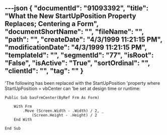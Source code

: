 ---json
{
  "documentId": "91093392",
  "title": "What the New StartUpPosition Property Replaces; Centering a Form",
  "documentShortName": "",
  "fileName": "",
  "path": "",
  "createDate": "4/3/1999 11:21:15 PM",
  "modificationDate": "4/3/1999 11:21:15 PM",
  "templateId": "",
  "segmentId": "77",
  "isRoot": "False",
  "isActive": "True",
  "sortOrdinal": "",
  "clientId": "",
  "tag": ""
}
---

'The following has been replaced with the StartUpPosition
'property where StartUpPosition = vbCenter can
'be set at design time or runtime:

    Public Sub basFrmCenter(ByRef Frm As Form)

        With Frm
            .Move (Screen.Width - .Width) / 2, _
                (Screen.Height - .Height) / 2
        End With

    End Sub
